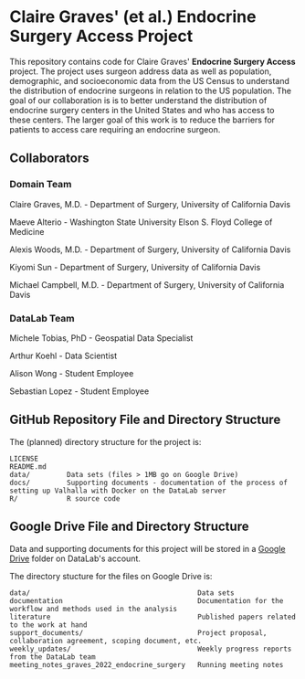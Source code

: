 <!--
DataLab Project Template

Replace allcaps text with your project details. PROJECT_NAME should be your
project's short name.

In the listing of directories, delete anything that isn't relevant to your
project.
-->

# Claire Graves' (et al.) Endocrine Surgery Access Project

This repository contains code for Claire Graves' **Endocrine Surgery Access** project. The
project uses surgeon address data as well as population, demographic, and socioeconomic data from the US Census to understand the distribution of endocrine surgeons in relation to the US population. The goal of our collaboration is is to better understand the distribution of endocrine surgery centers in the United States and who has access to these centers.  The larger goal of this work is to reduce the barriers for patients to access care requiring an endocrine surgeon.

## Collaborators

### Domain Team

Claire Graves, M.D. - Department of Surgery, University of California Davis

Maeve Alterio - Washington State University Elson S. Floyd College of Medicine

Alexis Woods, M.D. - Department of Surgery, University of California Davis

Kiyomi Sun - Department of Surgery, University of California Davis

Michael Campbell, M.D. - Department of Surgery, University of California Davis


### DataLab Team

Michele Tobias, PhD - Geospatial Data Specialist 

Arthur Koehl - Data Scientist

Alison Wong - Student Employee

Sebastian Lopez - Student Employee


## GitHub Repository File and Directory Structure

The (planned) directory structure for the project is:

```
LICENSE
README.md
data/         Data sets (files > 1MB go on Google Drive)
docs/         Supporting documents - documentation of the process of setting up Valhalla with Docker on the DataLab server
R/            R source code
```

<!--
The files in the `data/` directory are:

```

```
-->


## Google Drive File and Directory Structure

Data and supporting documents for this project will be stored in a [Google Drive](https://drive.google.com/drive/u/1/folders/1POVnOPgrcC_XViM0zDdMv2O-9B8ixRGT) folder on DataLab's account.

The directory stucture for the files on Google Drive is:

```
data/                                         Data sets
documentation                                 Documentation for the workflow and methods used in the analysis
literature                                    Published papers related to the work at hand
support_documents/                            Project proposal, collaboration agreement, scoping document, etc.
weekly_updates/                               Weekly progress reports from the DataLab team
meeting_notes_graves_2022_endocrine_surgery   Running meeting notes

```

